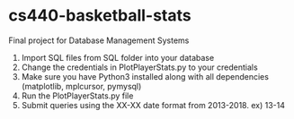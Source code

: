 # cs440-basketball-stats
Final project for Database Management Systems

1. Import SQL files from SQL folder into your database
2. Change the credentials in PlotPlayerStats.py to your credentials
3. Make sure you have Python3 installed along with all dependencies (matplotlib, mplcursor, pymysql)
4. Run the PlotPlayerStats.py file
5. Submit queries using the XX-XX date format from 2013-2018. ex) 13-14
